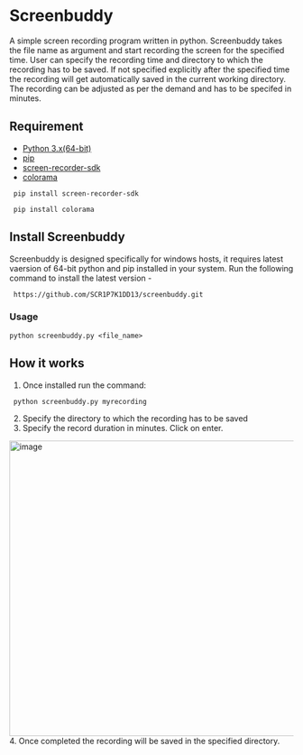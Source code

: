 # Screenbuddy
A simple screen recording program written in python. Screenbuddy takes the file name as argument and start recording the screen for the specified time. User can specify the recording time and directory to which the recording has to be saved. If not specified explicitly after the specified time the recording will get automatically saved in the current working directory. The recording can be adjusted as per the demand and has to be specifed in minutes.

## Requirement
- [Python 3.x(64-bit)](python.org)
- [pip](https://pip.pypa.io/en/stable/installation/)
- [screen-recorder-sdk](https://pypi.org/project/screen-recorder-sdk/)
- [colorama](https://pypi.org/project/colorama/)
```
 pip install screen-recorder-sdk
```
```
 pip install colorama
```
## Install Screenbuddy
Screenbuddy is designed specifically for windows hosts, it requires latest vaersion of 64-bit python and pip installed in your system.
Run the following command to install the latest version -

```
 https://github.com/SCR1P7K1DD13/screenbuddy.git
```
### Usage

``` 
python screenbuddy.py <file_name>
```
## How it works
1. Once installed run the command:
```
 python screenbuddy.py myrecording
 ```
2. Specify the directory to which the recording has to be saved
3. Specify the record duration in minutes. Click on enter.
<img width="524"  alt="image" src="https://user-images.githubusercontent.com/56312786/149762709-5ba148f2-1852-4772-9165-0aeed6ce5a76.png">
4. Once completed the recording will be saved in the specified directory. 
